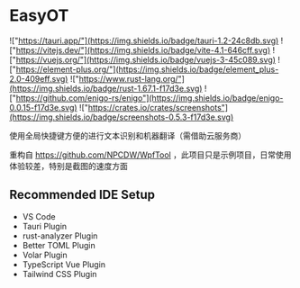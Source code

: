 # EasyOT

!["https://tauri.app/"](https://img.shields.io/badge/tauri-1.2-24c8db.svg)
!["https://vitejs.dev/"](https://img.shields.io/badge/vite-4.1-646cff.svg)
!["https://vuejs.org/"](https://img.shields.io/badge/vuejs-3-45c089.svg)
!["https://element-plus.org/"](https://img.shields.io/badge/element_plus-2.0-409eff.svg)
!["https://www.rust-lang.org/"](https://img.shields.io/badge/rust-1.67.1-f17d3e.svg)
!["https://github.com/enigo-rs/enigo"](https://img.shields.io/badge/enigo-0.0.15-f17d3e.svg)
!["https://crates.io/crates/screenshots"](https://img.shields.io/badge/screenshots-0.5.3-f17d3e.svg)

使用全局快捷键方便的进行文本识别和机器翻译（需借助云服务商）

重构自 https://github.com/NPCDW/WpfTool ，此项目只是示例项目，日常使用体验较差，特别是截图的速度方面

## Recommended IDE Setup

- VS Code
- Tauri Plugin
- rust-analyzer Plugin
- Better TOML Plugin
- Volar Plugin
- TypeScript Vue Plugin
- Tailwind CSS Plugin
